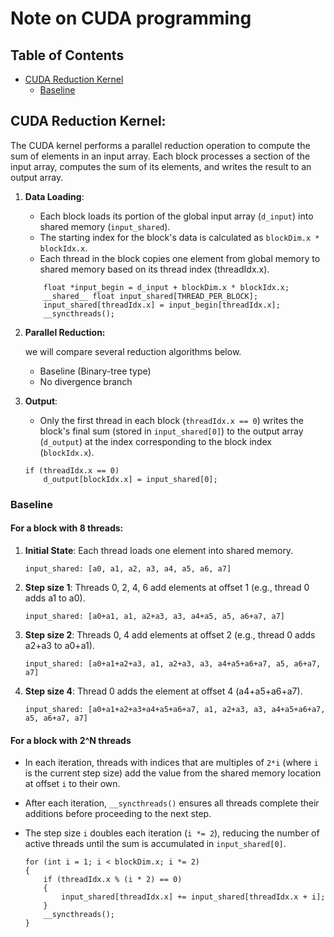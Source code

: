 # Note on CUDA programming

## Table of Contents
- [CUDA Reduction Kernel](#cuda-reduction-kernel)
    - [Baseline](#baseline)

## CUDA Reduction Kernel:

The CUDA kernel performs a parallel reduction operation to compute the sum of elements in an input array. Each block processes a section of the input array, computes the sum of its elements, and writes the result to an output array.

1. **Data Loading**:
    - Each block loads its portion of the global input array (`d_input`) into shared memory (`input_shared`).
    - The starting index for the block's data is calculated as `blockDim.x * blockIdx.x`.
    - Each thread in the block copies one element from global memory to shared memory based on its thread index (threadIdx.x).

    ```cuda
        float *input_begin = d_input + blockDim.x * blockIdx.x;
        __shared__ float input_shared[THREAD_PER_BLOCK];
        input_shared[threadIdx.x] = input_begin[threadIdx.x];
        __syncthreads();
    ```

2. **Parallel Reduction:**

    we will compare several reduction algorithms below.

    - Baseline (Binary-tree type)
    - No divergence branch

3. **Output**:
   - Only the first thread in each block (`threadIdx.x == 0`) writes the block's final sum (stored in `input_shared[0]`) to the output array (`d_output`) at the index corresponding to the block index (`blockIdx.x`).

   ```cuda
   if (threadIdx.x == 0)
       d_output[blockIdx.x] = input_shared[0];
   ```

### Baseline

#### For a block with 8 threads:

1. **Initial State**: Each thread loads one element into shared memory.
   ```
   input_shared: [a0, a1, a2, a3, a4, a5, a6, a7]
   ```

2. **Step size 1**: Threads 0, 2, 4, 6 add elements at offset 1 (e.g., thread 0 adds a1 to a0).
   ```
   input_shared: [a0+a1, a1, a2+a3, a3, a4+a5, a5, a6+a7, a7]
   ```

3. **Step size 2**: Threads 0, 4 add elements at offset 2 (e.g., thread 0 adds a2+a3 to a0+a1).
   ```
   input_shared: [a0+a1+a2+a3, a1, a2+a3, a3, a4+a5+a6+a7, a5, a6+a7, a7]
   ```

4. **Step size 4**: Thread 0 adds the element at offset 4 (a4+a5+a6+a7).
   ```
   input_shared: [a0+a1+a2+a3+a4+a5+a6+a7, a1, a2+a3, a3, a4+a5+a6+a7, a5, a6+a7, a7]
   ```

#### For a block with 2^N threads
- In each iteration, threads with indices that are multiples of `2*i` (where `i` is the current step size) add the value from the shared memory location at offset `i` to their own.
- After each iteration, `__syncthreads()` ensures all threads complete their additions before proceeding to the next step.
- The step size `i` doubles each iteration (`i *= 2`), reducing the number of active threads until the sum is accumulated in `input_shared[0]`.

    ```cuda
    for (int i = 1; i < blockDim.x; i *= 2)
    {
        if (threadIdx.x % (i * 2) == 0)
        {
            input_shared[threadIdx.x] += input_shared[threadIdx.x + i];
        }
        __syncthreads();
    }
    ```